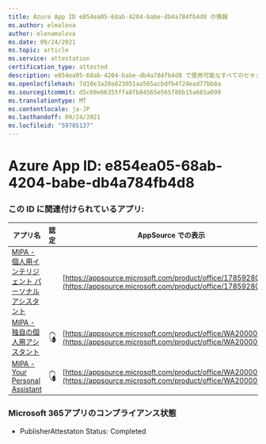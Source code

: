 ```yaml
---
title: Azure App ID e854ea05-68ab-4204-babe-db4a784fb4d8 の情報
ms.author: elmalova
author: elenamalova
ms.date: 09/24/2021
ms.topic: article
ms.service: attestation
certification_type: attested
description: e854ea05-68ab-4204-babe-db4a784fb4d8 で使用可能なすべてのセキュリティおよびコンプライアンス情報。
ms.openlocfilehash: 7d10e3a20a823051aa565acbdfb4f24ead77bb8a
ms.sourcegitcommit: d5c60e66355ffa8fb84565e565f8bb15a665a099
ms.translationtype: MT
ms.contentlocale: ja-JP
ms.lasthandoff: 09/24/2021
ms.locfileid: "59785137"
---
```

# <a name="azure-app-id-e854ea05-68ab-4204-babe-db4a784fb4d8"></a>Azure App ID: e854ea05-68ab-4204-babe-db4a784fb4d8


### <a name="apps-associated-with-this-id"></a>この ID に関連付けられているアプリ:
| **アプリ名** | **認定** | **AppSource での表示** |
|--------------|---------------|-----------------------|
| [MIPA - 個人用インテリジェント パーソナル アシスタント](https://docs.microsoft.com/microsoft-365-app-certification/forward/17859280.mipa) |  | [https://appsource.microsoft.com/product/office/17859280.mipa](https://appsource.microsoft.com/product/office/17859280.mipa) |
| [MIPA - 独自の個人用アシスタント](https://docs.microsoft.com/microsoft-365-app-certification/forward/WA200000062) | <img alt="Certified application badge" src="../media/certified-badge.png" height="25" width="25" /> | [https://appsource.microsoft.com/product/office/WA200000062](https://appsource.microsoft.com/product/office/WA200000062) |
| [MIPA - Your Personal Assistant](https://docs.microsoft.com/microsoft-365-app-certification/forward/WA200000148) | <img alt="Certified application badge" src="../media/certified-badge.png" height="25" width="25" /> | [https://appsource.microsoft.com/product/office/WA200000148](https://appsource.microsoft.com/product/office/WA200000148) |

### <a name="microsoft-365-app-compliance-status"></a>Microsoft 365アプリのコンプライアンス状態
- PublisherAttestaton Status: Completed

